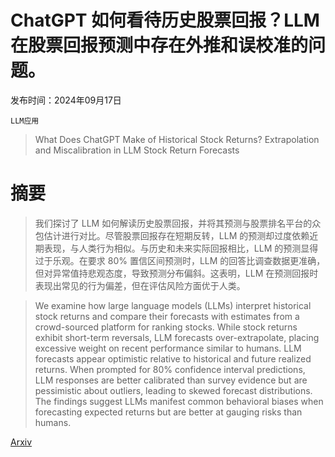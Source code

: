 # ChatGPT 如何看待历史股票回报？LLM 在股票回报预测中存在外推和误校准的问题。

发布时间：2024年09月17日

`LLM应用`

> What Does ChatGPT Make of Historical Stock Returns? Extrapolation and Miscalibration in LLM Stock Return Forecasts

# 摘要

> 我们探讨了 LLM 如何解读历史股票回报，并将其预测与股票排名平台的众包估计进行对比。尽管股票回报存在短期反转，LLM 的预测却过度依赖近期表现，与人类行为相似。与历史和未来实际回报相比，LLM 的预测显得过于乐观。在要求 80% 置信区间预测时，LLM 的回答比调查数据更准确，但对异常值持悲观态度，导致预测分布偏斜。这表明，LLM 在预测回报时表现出常见的行为偏差，但在评估风险方面优于人类。

> We examine how large language models (LLMs) interpret historical stock returns and compare their forecasts with estimates from a crowd-sourced platform for ranking stocks. While stock returns exhibit short-term reversals, LLM forecasts over-extrapolate, placing excessive weight on recent performance similar to humans. LLM forecasts appear optimistic relative to historical and future realized returns. When prompted for 80% confidence interval predictions, LLM responses are better calibrated than survey evidence but are pessimistic about outliers, leading to skewed forecast distributions. The findings suggest LLMs manifest common behavioral biases when forecasting expected returns but are better at gauging risks than humans.

[Arxiv](https://arxiv.org/abs/2409.11540)